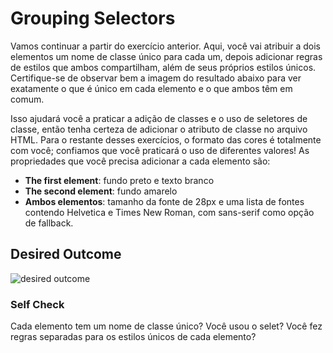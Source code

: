 # Grouping Selectors

Vamos continuar a partir do exercício anterior. Aqui, você vai atribuir a dois elementos um nome de classe único para cada um, depois adicionar regras de estilos que ambos compartilham, além de seus próprios estilos únicos. Certifique-se de observar bem a imagem do resultado abaixo para ver exatamente o que é único em cada elemento e o que ambos têm em comum.


Isso ajudará você a praticar a adição de classes e o uso de seletores de classe, então tenha certeza de adicionar o atributo de classe no arquivo HTML. Para o restante desses exercícios, o formato das cores é totalmente com você; confiamos que você praticará o uso de diferentes valores! As propriedades que você precisa adicionar a cada elemento são:


- **The first element**: fundo preto e texto branco
- **The second element**: fundo amarelo
- **Ambos elementos**: tamanho da fonte de 28px e uma lista de fontes contendo Helvetica e Times New Roman, com sans-serif como opção de fallback.

## Desired Outcome

![desired outcome](./desired-outcome.png)

### Self Check

Cada elemento tem um nome de classe único?
Você usou o selet?
Você fez regras separadas para os estilos únicos de cada elemento?